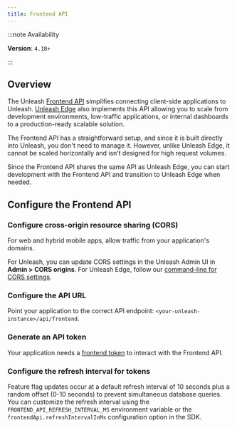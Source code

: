 ```yaml
---
title: Frontend API
---
```


:::note Availability

**Version**: `4.18+`

:::

## Overview

The Unleash [Frontend API](/reference/api/unleash/frontend-api) simplifies connecting client-side applications to Unleash. [Unleash Edge](https://docs.getunleash.io/reference/unleash-edge) also implements this API allowing you to scale from development environments, low-traffic applications, or internal dashboards to a production-ready scalable solution.

The Frontend API has a straightforward setup, and since it is built directly into Unleash, you don't need to manage it. However, unlike Unleash Edge, it cannot be scaled horizontally and isn’t designed for high request volumes.

Since the Frontend API shares the same API as Unleash Edge, you can start development with the Frontend API and transition to Unleash Edge when needed.

## Configure the Frontend API

### Configure cross-origin resource sharing (CORS)

For web and hybrid mobile apps, allow traffic from your application's domains.

For Unleash, you can update CORS settings in the Unleash Admin UI in **Admin > CORS origins**. For Unleash Edge, follow our [command-line for CORS settings](https://github.com/Unleash/unleash-edge/blob/243cfbdf2ef5f78a7312db6cc688cc74b7d5f318/CLI.md).

### Configure the API URL

Point your application to the correct API endpoint: `<your-unleash-instance>/api/frontend`.

### Generate an API token

Your application needs a [frontend token](../reference/api-tokens-and-client-keys.mdx#frontend-tokens) to interact with the Frontend API.

### Configure the refresh interval for tokens

Feature flag updates occur at a default refresh interval of 10 seconds plus a random offset (0-10 seconds) to prevent simultaneous database queries. You can customize the refresh interval using the `FRONTEND_API_REFRESH_INTERVAL_MS` environment variable or the `frontendApi.refreshIntervalInMs` configuration option in the SDK.
